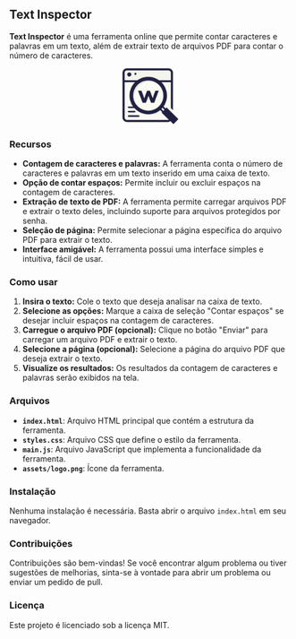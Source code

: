 ## Text Inspector

**Text Inspector** é uma ferramenta online que permite contar caracteres e palavras em um texto, além de extrair texto de arquivos PDF para contar o número de caracteres.

<p align="center">
  <img src="./assets/logo.png" alt="ícone do app" width="100"/>
</p>

### Recursos

- **Contagem de caracteres e palavras:** A ferramenta conta o número de caracteres e palavras em um texto inserido em uma caixa de texto.
- **Opção de contar espaços:** Permite incluir ou excluir espaços na contagem de caracteres.
- **Extração de texto de PDF:** A ferramenta permite carregar arquivos PDF e extrair o texto deles, incluindo suporte para arquivos protegidos por senha.
- **Seleção de página:** Permite selecionar a página específica do arquivo PDF para extrair o texto.
- **Interface amigável:** A ferramenta possui uma interface simples e intuitiva, fácil de usar.

### Como usar

1. **Insira o texto:** Cole o texto que deseja analisar na caixa de texto.
2. **Selecione as opções:** Marque a caixa de seleção "Contar espaços" se desejar incluir espaços na contagem de caracteres.
3. **Carregue o arquivo PDF (opcional):** Clique no botão "Enviar" para carregar um arquivo PDF e extrair o texto.
4. **Selecione a página (opcional):** Selecione a página do arquivo PDF que deseja extrair o texto.
5. **Visualize os resultados:** Os resultados da contagem de caracteres e palavras serão exibidos na tela.

### Arquivos

- **`index.html`**: Arquivo HTML principal que contém a estrutura da ferramenta.
- **`styles.css`**: Arquivo CSS que define o estilo da ferramenta.
- **`main.js`**: Arquivo JavaScript que implementa a funcionalidade da ferramenta.
- **`assets/logo.png`**: Ícone da ferramenta.

### Instalação

Nenhuma instalação é necessária. Basta abrir o arquivo `index.html` em seu navegador.

### Contribuições

Contribuições são bem-vindas! Se você encontrar algum problema ou tiver sugestões de melhorias, sinta-se à vontade para abrir um problema ou enviar um pedido de pull.

### Licença

Este projeto é licenciado sob a licença MIT.
